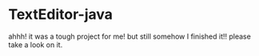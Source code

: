 # TextEditor-java
ahhh! it was a tough project for me! but still somehow I finished it!! please take a look on it.
